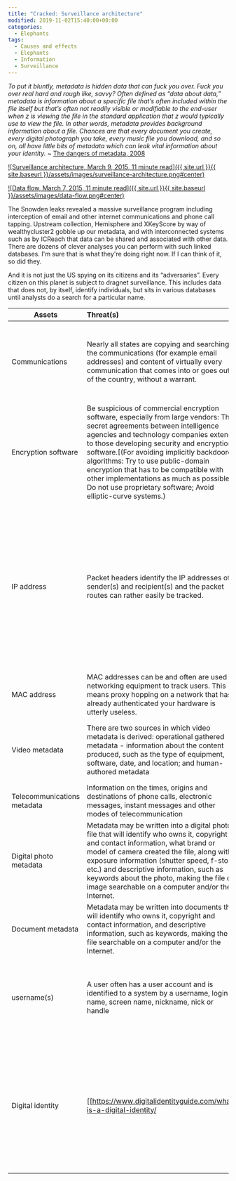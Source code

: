 ```yaml
---
title: "Cracked: Surveillance architecture"
modified: 2019-11-02T15:40:00+00:00
categories:
  - Elephants
tags:
  - Causes and effects
  - Elephants
  - Information
  - Surveillance
---
```

_To put it bluntly, metadata is hidden data that can fuck you over. Fuck you over real hard and rough like, savvy? Often defined as “data about data,” metadata is information about a specific file that’s often included within the file itself but that’s often not readily visible or modifiable to the end-user when z is viewing the file in the standard application that z would typically use to view the file. In other words, metadata provides background information about a file. Chances are that every document you create, every digital photograph you take, every music file you download, and so on, all have little bits of metadata which can leak vital information about your identity._ ~ [The dangers of metadata, 2008](http://www.textfiles.com/uploads/diz-usp3.txt) 

[![Surveillance architecture, March 9, 2015, 11 minute read]({{ site.url }}{{ site.baseurl }}/assets/images/surveillance-architecture.png#center)](https://labs.rs/en/invisible-infrastructures-surveillance-achitecture/)

[![Data flow, March 7, 2015, 11 minute read]({{ site.url }}{{ site.baseurl }}/assets/images/data-flow.png#center)](https://labs.rs/en/invisible-infrastructures-data-flow/)

The Snowden leaks revealed a massive surveillance program including interception of email and other internet communications and phone call tapping. Upstream collection, Hemisphere and XKeyScore by way of wealthycluster2 gobble up our metadata, and with interconnected systems such as by ICReach that data can be shared and associated with other data. There are dozens of clever analyses you can perform with such linked databases. I'm sure that is what they're doing right now. If I can think of it, so did they.

And it is not just the US spying on its citizens and its “adversaries”. Every citizen on this planet is subject to dragnet surveillance. This includes data that does not, by itself, identify individuals, but sits in various databases until analysts do a search for a particular name. 

| Assets | Threat(s) | Mitigation(s) | 
| --- | :-- | :-- | 
|Communications |Nearly all states are copying and searching the communications (for example email addresses) and content of virtually every communication that comes into or goes out of the country, without a warrant. |Use encryption. Intelligence agencies target encrypted traffic, but any encryption is still better than sending traffic in the clear.|
|Encryption software |Be suspicious of commercial encryption software, especially from large vendors: The secret agreements between intelligence agencies and technology companies extends to those developing security and encryption software.[(For avoiding implicitly backdoored algorithms: Try to use public-domain encryption that has to be compatible with other implementations as much as possible: Do not use proprietary software; Avoid elliptic-curve systems.)|Assume that every commercial application has an intelligence-agency-friendly back door.|
|IP address|Packet headers identify the IP addresses of sender(s) and recipient(s) and the packet routes can rather easily be tracked. |Use tunnelling (VPN or SSH) or Tor and when doing so never ever post any personal data. Communications can be encrypted so that an observer cannot learn the content of these transmissions easily (it will cost), but this still reveals the fact that two parties are communicating|
|MAC address|MAC addresses can be and often are used by networking equipment to track users. This means proxy hopping on a network that has already authenticated your hardware is utterly useless. |Regularly change mac address|
|Video metadata| There are two sources in which video metadata is derived: operational gathered metadata - information about the content produced, such as the type of equipment, software, date, and location; and human-authored metadata |Do not add human-authored data and remove operational video and camera data|
|Telecommunications metadata|Information on the times, origins and destinations of phone calls, electronic messages, instant messages and other modes of telecommunication| |
|Digital photo metadata |Metadata may be written into a digital photo file that will identify who owns it, copyright and contact information, what brand or model of camera created the file, along with exposure information (shutter speed, f-stop, etc.) and descriptive information, such as keywords about the photo, making the file or image searchable on a computer and/or the Internet.|Do not add human-authored data and remove operational photo and image data|
|Document metadata |Metadata may be written into documents that will identify who owns it, copyright and contact information, and descriptive information, such as keywords, making the file searchable on a computer and/or the Internet.|Do not add human-authored data and remove operational document data|
|username(s)|A user often has a user account and is identified to a system by a username, login name, screen name, nickname, nick or handle |Regularly change user names; have a few pseudonyms (that you only use on separate (virtual) machines)|
|Digital identity|[[https://www.digitalidentityguide.com/what-is-a-digital-identity/|Digital identity]] based on dynamic entity relationships captured from behavioural history across multiple websites and mobile apps can verify and authenticate an identity with up to 95 percent accuracy|Use tunnelling (VPN or SSH) or Tor and when doing so never ever post any personal data.|
